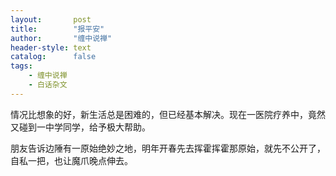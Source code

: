 ```yaml
---
layout:       post
title:        "报平安"
author:       "缠中说禅"
header-style: text
catalog:      false
tags:
    - 缠中说禅
    - 白话杂文
---
```


情况比想象的好，新生活总是困难的，但已经基本解决。现在一医院疗养中，竟然又碰到一中学同学，给予极大帮助。



朋友告诉边陲有一原始绝妙之地，明年开春先去挥霍挥霍那原始，就先不公开了，自私一把，也让魔爪晚点伸去。
